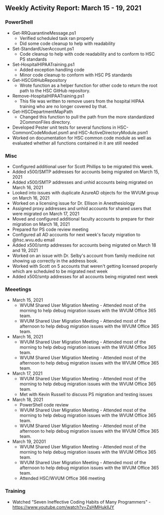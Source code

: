 ## Weekly Activity Report: March 15 - 19, 2021

### PowerShell
* Get-RRQuarantineMessage.ps1
  * Verified scheduled task ran properly
  * Did some code cleanup to help with readability
* Set-StandardUserAccount.ps1
  * Code cleanup to help with code readability and to conform to HSC PS standards
* Set-HospitalHIPAATraining.ps1
  * Added exception handling code
  * Minor code cleanup to conform with HSC PS standards
* Get-HSCGitHubRepository
  * Wrote function as a helper function for other code to return the root path to the HSC GitHub repository.
* Remove-HospitalHIPAATraining.ps1
  * This file was written to remove users from the hospital HIPAA training who are no longer covered by that.
* Get-HSCDepartmentMapPath
  * Changed this function to pull the path from the more standardized 2CommonFiles directory.
* Developed Pester unit tests for several functions in HSC-CommonCodeModuel.psm1 and HSC-ActiveDirectoryModule.psm1
* Worked on documentation for HSC common code module as well as evaluated whether all functions contained in it are still needed  

### Misc
* Configured additional user for Scott Phillips to be migrated this week.
* Added x500/SMTP addresses for accounts being migrated on March 15, 2021
* Added x500/SMTP addresses and unhid accounts being migrated on March 16, 2021
* Looked into issues with duplicate AzureAD objects for the WVUM group on March 16, 2021
* Worked on a licensing issue for Dr. Ellison in Anesthesiology
* Assigned proxy addresses and unhid accounts for shared users that were migrated on March 17, 2021
* Moved and configured additional faculty accounts to prepare for their migration on March 18, 2021
* Prepared for PS code review meeting
* Configured all AD accounts for next week's facuty migration to @hsc.wvu.edu email
* Added x500/smtp addresses for accounts being migrated on March 18 and 19, 2021
* Worked on an issue with Dr. Selby's account from family medicine not showing up correctly in the address book.
* Worked with Scott on 5 accounts that weren't getting licensed properly which are scheduled to be migrated next week
* Added x500/smtp addresses for all accounts being migrated next week

### Meeetings
* March 15, 2021
  * WVUM Shared User Migration Meeting - Attended most of the morning to help debug migration issues with the WVUM Office 365 team.
  * WVUM Shared User Migration Meeting - Attended most of the afternoon to help debug migration issues with the WVUM Office 365 team.
* March 16, 2021
  * WVUM Shared User Migration Meeting - Attended most of the morning to help debug migration issues with the WVUM Office 365 team.
  * WVUM Shared User Migration Meeting - Attended most of the afternoon to help debug migration issues with the WVUM Office 365 team.
* March 17, 2021
  * WVUM Shared User Migration Meeting - Attended most of the morning to help debug migration issues with the WVUM Office 365 team.
  * Met with Kevin Russell to discuss PS migration and testing issues
* March 18, 2021
  * PowerShell code review
  * WVUM Shared User Migration Meeting - Attended most of the morning to help debug migration issues with the WVUM Office 365 team.
  * WVUM Shared User Migration Meeting - Attended most of the afternoon to help debug migration issues with the WVUM Office 365 team.
* March 19, 20201
  * WVUM Shared User Migration Meeting - Attended most of the morning to help debug migration issues with the WVUM Office 365 team.
  * WVUM Shared User Migration Meeting - Attended most of the afternoon to help debug migration issues with the WVUM Office 365 team.
  * Attended HSC/WVUM Office 366 meeting

### Training
* Watched "Seven Ineffective Coding Habits of Many Programmers" - https://www.youtube.com/watch?v=ZsHMHukIlJY
